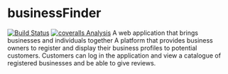 # businessFinder
[![Build Status](https://travis-ci.org/dennohtu/businessFinder.svg?branch=complete)](https://travis-ci.org/dennohtu/businessFinder)
[![coveralls Analysis](https://coveralls.io/repos/dennohtu/businessFinder/badge.png)](https://coveralls.io/r/dennohtu/businessFinder)
A web application that brings businesses and individuals together
A platform that provides business owners to register and display their business profiles to potential customers. 
Customers can log in the application and view a catalogue of registered businesses and be able to give reviews.

